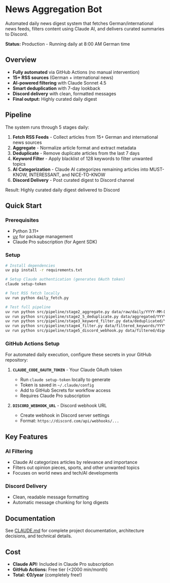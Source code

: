 # News Aggregation Bot

Automated daily news digest system that fetches German/international news feeds, filters content using Claude AI, and delivers curated summaries to Discord.

**Status:** Production - Running daily at 8:00 AM German time

## Overview

- **Fully automated** via GitHub Actions (no manual intervention)
- **15+ RSS sources** (German + international news)
- **AI-powered filtering** with Claude Sonnet 4.5
- **Smart deduplication** with 7-day lookback
- **Discord delivery** with clean, formatted messages
- **Final output:** Highly curated daily digest

## Pipeline

The system runs through 5 stages daily:

1. **Fetch RSS Feeds** - Collect articles from 15+ German and international news sources
2. **Aggregate** - Normalize article format and extract metadata
3. **Deduplicate** - Remove duplicate articles from the last 7 days
4. **Keyword Filter** - Apply blacklist of 128 keywords to filter unwanted topics
5. **AI Categorization** - Claude AI categorizes remaining articles into MUST-KNOW, INTERESSANT, and NICE-TO-KNOW
6. **Discord Delivery** - Post curated digest to Discord channel

Result: Highly curated daily digest delivered to Discord

## Quick Start

### Prerequisites

- Python 3.11+
- [uv](https://github.com/astral-sh/uv) for package management
- Claude Pro subscription (for Agent SDK)

### Setup

```bash
# Install dependencies
uv pip install -r requirements.txt

# Setup Claude authentication (generates OAuth token)
claude setup-token

# Test RSS fetch locally
uv run python daily_fetch.py

# Test full pipeline
uv run python src/pipeline/stage2_aggregate.py data/raw/daily/YYYY-MM-DD.json
uv run python src/pipeline/stage2_5_deduplicate.py data/aggregated/YYYYMMDD_HHMMSS.json
uv run python src/pipeline/stage3_keyword_filter.py data/deduplicated/YYYYMMDD_HHMMSS.json
uv run python src/pipeline/stage4_filter.py data/filtered_keywords/YYYYMMDD_HHMMSS.json 4
uv run python src/pipeline/stage5_discord_webhook.py data/filtered/digest_YYYYMMDD_HHMMSS_v4.md
```

### GitHub Actions Setup

For automated daily execution, configure these secrets in your GitHub repository:

1. **`CLAUDE_CODE_OAUTH_TOKEN`** - Your Claude OAuth token
   - Run `claude setup-token` locally to generate
   - Token is saved in `~/.claude/config`
   - Add to GitHub Secrets for workflow access
   - Requires Claude Pro subscription

2. **`DISCORD_WEBHOOK_URL`** - Discord webhook URL
   - Create webhook in Discord server settings
   - Format: `https://discord.com/api/webhooks/...`

## Key Features

### AI Filtering
- Claude AI categorizes articles by relevance and importance
- Filters out opinion pieces, sports, and other unwanted topics
- Focuses on world news and tech/AI developments

### Discord Delivery
- Clean, readable message formatting
- Automatic message chunking for long digests

## Documentation

See [CLAUDE.md](./CLAUDE.md) for complete project documentation, architecture decisions, and technical details.

## Cost

- **Claude API:** Included in Claude Pro subscription
- **GitHub Actions:** Free tier (<2000 min/month)
- **Total:** **€0/year** (completely free!)
